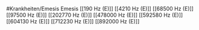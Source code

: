 #Krankheiten/Emesis
Emesis
[[190 Hz (E)]]
[[4210 Hz (E)]]
[[68500 Hz (E)]]
[[97500 Hz (E)]]
[[202770 Hz (E)]]
[[478000 Hz (E)]]
[[592580 Hz (E)]]
[[604130 Hz (E)]]
[[712230 Hz (E)]]
[[892000 Hz (E)]]